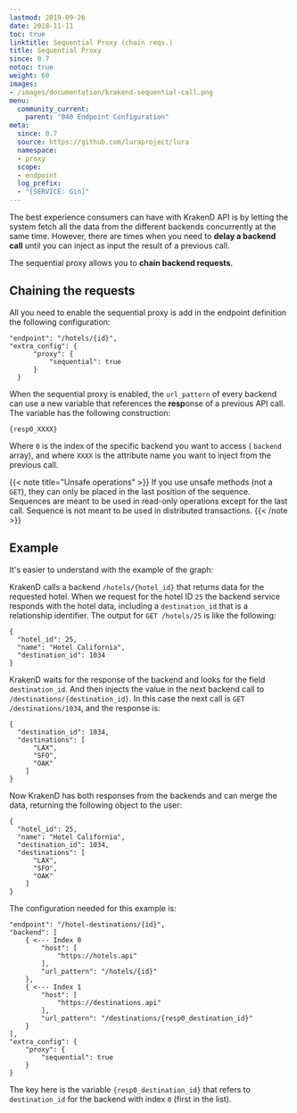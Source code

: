 ```yaml
---
lastmod: 2019-09-26
date: 2018-11-11
toc: true
linktitle: Sequential Proxy (chain reqs.)
title: Sequential Proxy
since: 0.7
notoc: true
weight: 60
images:
- /images/documentation/krakend-sequential-call.png
menu:
  community_current:
    parent: "040 Endpoint Configuration"
meta:
  since: 0.7
  source: https://github.com/luraproject/lura
  namespace:
  - proxy
  scope:
  - endpoint
  log_prefix:
  - "[SERVICE: Gin]"
---
```

The best experience consumers can have with KrakenD API is by letting the system fetch all the data from the different backends concurrently at the same time. However, there are times when you need to **delay a backend call** until you can inject as input the result of a previous call.

The sequential proxy allows you to **chain backend requests**.

## Chaining the requests
All you need to enable the sequential proxy is add in the endpoint definition the following configuration:

    "endpoint": "/hotels/{id}",
    "extra_config": {
          "proxy": {
              "sequential": true
          }
      }

When the sequential proxy is enabled, the `url_pattern` of every backend can use a new variable that references the **resp**onse of a previous API call. The variable has the following construction:

    {resp0_XXXX}

Where `0` is the index of the specific backend you want to access ( `backend` array), and where `XXXX` is the attribute name you want to inject from the previous call.

{{< note title="Unsafe operations" >}}
If you use unsafe methods (not a `GET`), they can only be placed in the last position of the sequence. Sequences are meant to be used in read-only operations except for the last call. Sequence is not meant to be used in distributed transactions.
{{< /note >}}

## Example
It's easier to understand with the example of the graph:

KrakenD calls a backend `/hotels/{hotel_id}` that returns data for the requested hotel. When we request for the hotel ID `25` the backend service responds with the hotel data, including a `destination_id` that is a relationship identifier. The output for `GET /hotels/25` is like the following:

    {
      "hotel_id": 25,
      "name": "Hotel California",
      "destination_id": 1034
    }

KrakenD waits for the response of the backend and looks for the field `destination_id`. And then injects the value in the next backend call to `/destinations/{destination_id}`. In this case the next call is `GET /destinations/1034`, and the response is:

    {
      "destination_id": 1034,
      "destinations": [
          "LAX",
          "SFO",
          "OAK"
        ]
    }

Now KrakenD has both responses from the backends and can merge the data, returning the following object to the user:

    {
      "hotel_id": 25,
      "name": "Hotel California",
      "destination_id": 1034,
      "destinations": [
          "LAX",
          "SFO",
          "OAK"
        ]
    }

The configuration needed for this example is:

    "endpoint": "/hotel-destinations/{id}",
    "backend": [
        { <--- Index 0
            "host": [
                "https://hotels.api"
            ],
            "url_pattern": "/hotels/{id}"
        },
        { <--- Index 1
            "host": [
                "https://destinations.api"
            ],
            "url_pattern": "/destinations/{resp0_destination_id}"
        }
    ],
    "extra_config": {
        "proxy": {
            "sequential": true
        }
    }

The key here is the variable `{resp0_destination_id}` that refers to `destination_id` for the backend with index `0` (first in the list).
